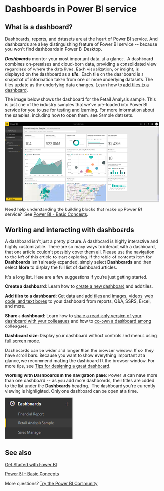 <properties
   pageTitle="Dashboards in Power BI"
   description="Dashboards in Power BI"
   services="powerbi"
   documentationCenter=""
   authors="mihart"
   manager="erikre"
   backup=""
   editor=""
   tags=""
   qualityFocus="complete"
   qualityDate="03/15/2016"/>

<tags
   ms.service="powerbi"
   ms.devlang="NA"
   ms.topic="article"
   ms.tgt_pltfrm="NA"
   ms.workload="powerbi"
   ms.date="03/29/2017"
   ms.author="mihart"/>

# Dashboards in Power BI service

##  What is a dashboard?

Dashboards, reports, and datasets are at the heart of Power BI service. And dashboards are a key distinguishing feature of Power BI service -- because you won't find dashboards in Power BI Desktop.  

***Dashboards*** monitor your most important data, at a glance.  A dashboard combines on-premises and cloud-born data, providing a consolidated view regardless of where the data lives. Each visualization, or insight, is displayed on the dashboard as a ***tile***.  Each tile on the dashboard is a snapshot of information taken from one or more underlying datasets. The tiles update as the underlying data changes. Learn how to [add tiles to a dashboard](powerbi-service-dashboard-tiles.md).

The image below shows the dashboard for the Retail Analysis sample. This is just one of the industry samples that we've pre-loaded into Power BI service for you to use for testing and learning. For more information about the samples, including how to open them, see [Sample datasets](powerbi-sample-datasets.md).

![](media/powerbi-service-dashboards/dashboard.png)

Need help understanding the building blocks that make up Power BI service?  See [Power BI - Basic Concepts](powerbi-service-basic-concepts.md).

##  Working and interacting with dashboards

A dashboard isn't just a pretty picture. A dashboard is highly interactive and highly customizable. There are so many ways to interact with a dashboard, that one article couldn't possibly cover them all.  Please use the navigation to the left of this article to start exploring. If the table of contents item for **Dashboards** isn't already expanded, simply select **Dashboards** and then select **More** to display the full list of dashboard articles.

It's a long list.  Here are a few suggestions if you're just getting started.

**Create a dashboard**: Learn how to [create a new dashboard](powerbi-service-create-a-dashboard.md) and add tiles.

**Add tiles to a dashboard**: [Get data](powerbi-service-get-data.md) and [add tiles](powerbi-service-dashboard-tiles.md) and [images, videos, web code, and text boxes](powerbi-service-add-a-widget-to-a-dashboard.md) to your dashboard from reports, Q&A, SSRS, Excel, and more.

**Share a dashboard**: Learn how to [share a read-only version of your dashboard with your colleagues](powerbi-service-share-unshare-dashboard.md) and how to [co-own a dashboard among colleagues](powerbi-service-organizational-content-packs-introduction.md).

**Dashboard size**: Display your dashboard without controls and menus using [full screen mode](powerbi-service-dash-and-reports-fullscreen.md).

Dashboards can be wider and longer than the browser window. If so, they have scroll bars. Because you want to show everything important at a glance, we recommend making the dashboard fit the browser window. For more tips, see [Tips for designing a great dashboard](powerbi-service-tips-for-designing-a-great-dashboard.md).

**Working with Dashboards in the navigation pane**: Power BI can have more than one dashboard -- as you add more dashboards, their titles are added to the list under the **Dashboards** heading.  The dashboard you're currently viewing is highlighted. Only one dashboard can be open at a time.

![](media/powerbi-service-dashboards/dashboardpanepiece.png)

## See also

[Get Started with Power BI](powerbi-service-get-started.md)

[Power BI - Basic Concepts](powerbi-service-basic-concepts.md)

More questions? [Try the Power BI Community](http://community.powerbi.com/)
